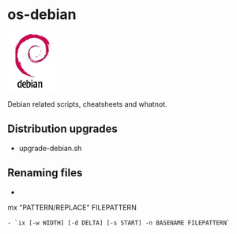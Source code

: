 # os-debian
![](img/logo-debian.png)

Debian related scripts, cheatsheets and whatnot.

## Distribution upgrades
- upgrade-debian.sh

## Renaming files
- ```bash
mx "PATTERN/REPLACE" FILEPATTERN
```
- `ix [-w WIDTH] [-d DELTA] [-s START] -n BASENAME FILEPATTERN`

